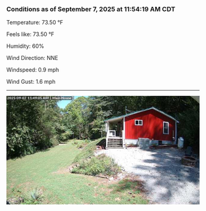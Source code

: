 ### Conditions as of September 7, 2025 at 11:54:19 AM CDT 

Temperature: 73.50 &deg;F

Feels like: 73.50 &deg;F

Humidity: 60%

Wind Direction: NNE

Windspeed: 0.9 mph

Wind Gust: 1.6 mph

---

<img src="./images/latest.jpeg"/>

